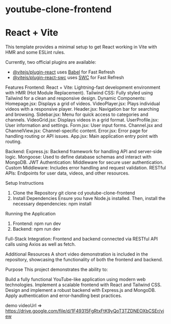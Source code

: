 # youtube-clone-frontend

# React + Vite

This template provides a minimal setup to get React working in Vite with HMR and some ESLint rules.

Currently, two official plugins are available:

- [@vitejs/plugin-react](https://github.com/vitejs/vite-plugin-react/blob/main/packages/plugin-react/README.md) uses [Babel](https://babeljs.io/) for Fast Refresh
- [@vitejs/plugin-react-swc](https://github.com/vitejs/vite-plugin-react-swc) uses [SWC](https://swc.rs/) for Fast Refresh

Features
Frontend:
React + Vite: Lightning-fast development environment with HMR (Hot Module Replacement).
Tailwind CSS: Fully styled using Tailwind for a clean and responsive design.
Dynamic Components:
Homepage.jsx: Displays a grid of videos.
VideoPlayer.jsx: Plays individual videos with a responsive player.
Header.jsx: Navigation bar for searching and browsing.
Sidebar.jsx: Menu for quick access to categories and channels.
VideoGrid.jsx: Displays videos in a grid format.
UserProfile.jsx: User information and settings.
Form.jsx: User input forms.
Channel.jsx and ChannelView.jsx: Channel-specific content.
Error.jsx: Error page for handling routing or API issues.
App.jsx: Main application entry point with routing.

Backend:
Express.js: Backend framework for handling API and server-side logic.
Mongoose: Used to define database schemas and interact with MongoDB.
JWT Authentication: Middleware for secure user authentication.
Custom Middleware: Includes error handling and request validation.
RESTful APIs: Endpoints for user data, videos, and other resources.

Setup Instructions

1. Clone the Repository
   git clone <repository-url>
   cd youtube-clone-frontend
2. Install Dependencies
   Ensure you have Node.js installed. Then, install the necessary dependencies:
   npm install

Running the Application

1. Frontend:
   npm run dev
2. Backend:
   npm run dev

Full-Stack Integration:
Frontend and backend connected via RESTful API calls using Axios as well as fetch.

Additional Resources
A short video demonstration is included in the repository, showcasing the functionality of both the frontend and backend.

Purpose
This project demonstrates the ability to:

Build a fully functional YouTube-like application using modern web technologies.
Implement a scalable frontend with React and Tailwind CSS.
Design and implement a robust backend with Express.js and MongoDB.
Apply authentication and error-handling best practices.

demo videoUrl => https://drive.google.com/file/d/1F49315FgRtxFtK9yQoT3TZDNEOXbCSEr/view
